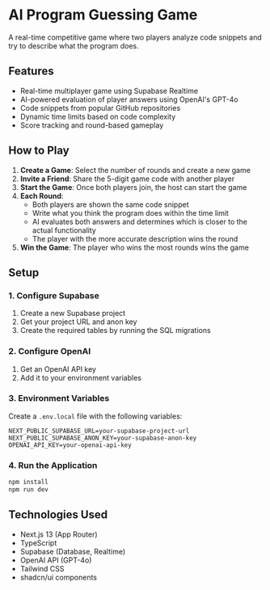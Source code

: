 # AI Program Guessing Game

A real-time competitive game where two players analyze code snippets and try to describe what the program does.

## Features

- Real-time multiplayer game using Supabase Realtime
- AI-powered evaluation of player answers using OpenAI's GPT-4o
- Code snippets from popular GitHub repositories
- Dynamic time limits based on code complexity
- Score tracking and round-based gameplay

## How to Play

1. **Create a Game**: Select the number of rounds and create a new game
2. **Invite a Friend**: Share the 5-digit game code with another player
3. **Start the Game**: Once both players join, the host can start the game
4. **Each Round**:
   - Both players are shown the same code snippet
   - Write what you think the program does within the time limit
   - AI evaluates both answers and determines which is closer to the actual functionality
   - The player with the more accurate description wins the round
5. **Win the Game**: The player who wins the most rounds wins the game

## Setup

### 1. Configure Supabase

1. Create a new Supabase project
2. Get your project URL and anon key
3. Create the required tables by running the SQL migrations

### 2. Configure OpenAI

1. Get an OpenAI API key
2. Add it to your environment variables

### 3. Environment Variables

Create a `.env.local` file with the following variables:

```
NEXT_PUBLIC_SUPABASE_URL=your-supabase-project-url
NEXT_PUBLIC_SUPABASE_ANON_KEY=your-supabase-anon-key
OPENAI_API_KEY=your-openai-api-key
```

### 4. Run the Application

```bash
npm install
npm run dev
```

## Technologies Used

- Next.js 13 (App Router)
- TypeScript
- Supabase (Database, Realtime)
- OpenAI API (GPT-4o)
- Tailwind CSS
- shadcn/ui components